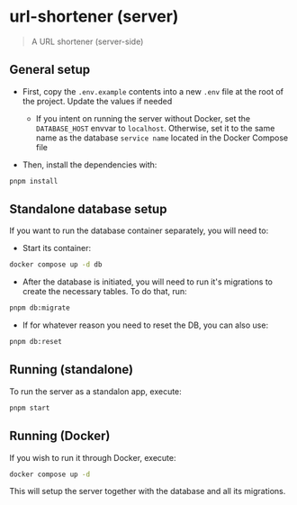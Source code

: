# url-shortener (server)

> A URL shortener (server-side)


## General setup

* First, copy the `.env.example` contents into a new `.env` file at the root of the project. Update the values if needed
  * If you intent on running the server without Docker, set the `DATABASE_HOST` envvar to `localhost`. Otherwise, set it to the same name as the database `service name` located in the Docker Compose file

* Then, install the dependencies with:

```bash
pnpm install
```


## Standalone database setup

If you want to run the database container separately, you will need to:

* Start its container:

```bash
docker compose up -d db
```

* After the database is initiated, you will need to run it's migrations to create the necessary tables. To do that, run:

```bash
pnpm db:migrate
```

* If for whatever reason you need to reset the DB, you can also use:

```bash
pnpm db:reset
```


## Running (standalone)

To run the server as a standalon app, execute:

```bash
pnpm start
```


## Running (Docker)

If you wish to run it through Docker, execute:

```bash
docker compose up -d
```

This will setup the server together with the database and all its migrations.
